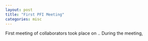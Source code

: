 ```yaml
---
layout: post
title: "First PFI Meeting"
categories: misc
---
```


First meeting of collaborators took place on .. During the meeting,

